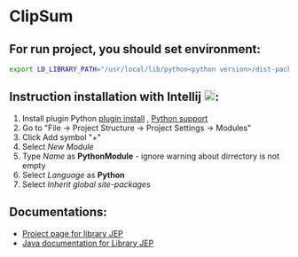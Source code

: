 # ClipSum

## For run project, you should set environment:
```bash
export LD_LIBRARY_PATH="/usr/local/lib/python<python version>/dist-packages"$LD_LIBRARY_PATH
```

## Instruction installation with Intellij <a href="https://www.jetbrains.com/help/idea/getting-started.html"><img src="https://cdn3.emoji.gg/emojis/5827_intellij.png" width="20px" height="20px" alt="intellij logo"></a>:
1. Install plugin Python [plugin install](https://www.jetbrains.com/help/idea/managing-plugins.html) , [Python support](https://www.jetbrains.com/help/idea/plugin-overview.html)
2. Go to "File -> Project Structure -> Project Settings -> Modules"
3. Click Add symbol "+"
4. Select *New Module*
5. Type *Name* as **PythonModule** - ignore warning about dirrectory is not empty
7. Select *Language* as **Python**
6. Select *Inherit global site-packages*


## Documentations:
- [Project page for library JEP](https://github.com/ninia/jep)
- [Java documentation for Library JEP](https://ninia.github.io/jep/javadoc/4.1/)

